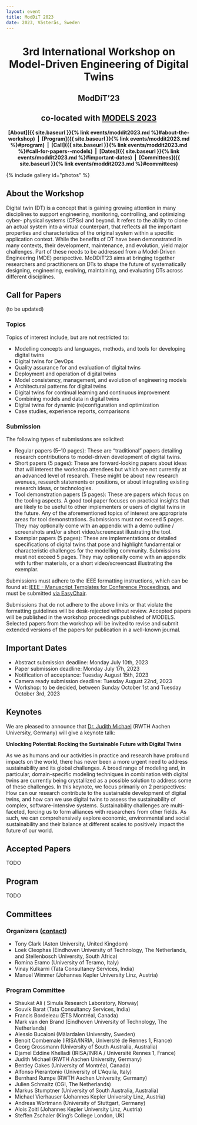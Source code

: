 ```yaml
---
layout: event
title: ModDiT 2023
date: 2023, Västerås, Sweden
---
```


<style type="text/css">
  ul li ul {
    margin-top: 0;
  }
</style>

<style>
 .grid {
  display: flex;
 }
.col-1-2 {
  flex: 1;
}
.cole-1-2:last-child {
  margin-left: 20px;
}
</style>

<div style="text-align: center;" markdown="1">


# 3rd International Workshop on Model-Driven Engineering of Digital Twins

## ModDiT’23
## co-located with [MODELS 2023](http://www.modelsconference.org/)

<strong>[About]({{ site.baseurl }}{% link events/moddit2023.md %}#about-the-workshop)  |  [Program]({{ site.baseurl }}{% link events/moddit2023.md %}#program)  |  [Call]({{ site.baseurl }}{% link events/moddit2023.md %}#call-for-papers--models)  |  [Dates]({{ site.baseurl }}{% link events/moddit2023.md %}#important-dates)  |  [Committees]({{ site.baseurl }}{% link events/moddit2023.md %}#committees)</strong>

<!-- <div style="color:red;" markdown="1">
## Public collaborative document for discussions and feedback during the workshop: [link](https://uncloud.univ-nantes.fr/index.php/apps/onlyoffice/s/CXSDaABiWTYdJHp)
</div> -->

</div>

{% include gallery id="photos" %}


## About the Workshop

Digital twin (DT) is a concept that is gaining growing attention in many disciplines to support engineering, monitoring, controlling, and optimizing cyber-
physical systems (CPSs) and beyond. It refers to the ability to clone an actual system into a virtual counterpart, that reflects all the important properties and characteristics of the original system within a specific application context. While the benefits of DT have been demonstrated in many contexts, their development, maintenance, and evolution, yield major challenges. Part of these needs to be addressed from a Model-Driven Engineering (MDE) perspective. MoDDiT’23 aims at bringing together researchers and practitioners on DTs to shape the future of systematically designing, engineering, evolving, maintaining, and evaluating DTs across different disciplines.

## Call for Papers

(to be updated)

### Topics

Topics of interest include, but are not restricted to:

-	Modelling concepts and languages, methods, and tools for developing digital twins
-	Digital twins for DevOps
-	Quality assurance for and evaluation of digital twins
-	Deployment and operation of digital twins
-	Model consistency, management, and evolution of engineering models
-	Architectural patterns for digital twins
-	Digital twins for continual learning and continuous improvement
-	Combining models and data in digital twins
-	Digital twins for dynamic (re)configuration and optimization
-	Case studies, experience reports, comparisons

### Submission

The following types of submissions are solicited:

-	Regular papers (5–10 pages): These are “traditional” papers detailing research contributions to model-driven development of digital twins.
-	Short papers (5 pages): These are forward-looking papers about ideas that will interest the workshop attendees but which are not currently at an advanced level of research. These might be about new research avenues, research statements or positions, or about integrating existing research ideas, or technologies.
-	Tool demonstration papers (5 pages): These are papers which focus on the tooling aspects. A good tool paper focuses on practical insights that are likely to be useful to other implementers or users of digital twins in the future. Any of the aforementioned topics of interest are appropriate areas for tool demonstrations. Submissions must not exceed 5 pages. They may optionally come with an appendix with a demo outline / screenshots and/or a short video/screencast illustrating the tool.
-	Exemplar papers (5 pages): These are implementations or detailed specifications of digital twins that pose and highlight fundamental or characteristic challenges for the modelling community. Submissions must not exceed 5 pages. They may optionally come with an appendix with further materials, or a short video/screencast illustrating the exemplar.

Submissions must adhere to the IEEE formatting instructions, which can be found at: [IEEE - Manuscript Templates for Conference Proceedings](https://www.ieee.org/conferences/publishing/templates.html), and must be submitted [via EasyChair](https://easychair.org/conferences/?conf=moddit23).

Submissions that do not adhere to the above limits or that violate the formatting guidelines will be desk-rejected without review. Accepted papers will be published in the workshop proceedings published of MODELS. Selected papers from the workshop will be invited to revise and submit extended versions of the papers for publication in a well-known journal.

## Important Dates

- Abstract submission deadline: Monday July 10th, 2023
- Paper submission deadline: Monday July 17h, 2023
- Notification of acceptance: Tuesday August 15th, 2023
- Camera ready submission deadline: Tuesday August 22nd, 2023
- Workshop: to be decided, between Sunday October 1st and Tuesday October 3rd, 2023

## Keynotes

We are pleased to announce that [Dr. Judith Michael](https://judithmichael.github.io) (RWTH Aachen University, Germany) will give a keynote talk:

**Unlocking Potential: Rocking the Sustainable Future with Digital Twins**

As we as humans and our activities in practice and research have profound impacts on the world, there has never been a more urgent need to address sustainability and its global challenges. A broad range of modeling and, in particular, domain-specific modeling techniques in combination with digital twins are currently being crystallized as a possible solution to address some of these challenges. In this keynote, we focus primarily on 2 perspectives: How can our research contribute to the sustainable development of digital twins, and how can we use digital twins to assess the sustainability of complex, software-intensive systems. Sustainability challenges are multi-faceted, forcing us to form alliances with researchers from other fields. As such, we can comprehensively explore economic, environmental and social sustainability and their balance at different scales to positively impact the future of our world.

## Accepted Papers

TODO

## Program

TODO

## Committees

### Organizers ([contact](mailto:moddit23@easychair.org))

* Tony Clark (Aston University, United Kingdom)
* Loek Cleophas (Eindhoven University of Technology, The Netherlands, and Stellenbosch University, South Africa)
* Romina Eramo (University of Teramo, Italy)
* Vinay Kulkarni (Tata Consultancy Services, India)
* Manuel Wimmer (Johannes Kepler University Linz, Austria)

### Program Committee

- Shaukat Ali ( Simula Research Laboratory, Norway)
- Souvik Barat (Tata Consultancy Services, India)
- Francis Bordeleau (ÉTS Montréal, Canada)
- Mark van den Brand (Eindhoven University of Technology, The Netherlands)
- Alessio Bucaioni (Mälardalen University, Sweden)
- Benoit Combemale (IRISA/INRIA, Université de Rennes 1, France)
- Georg Grossmann (University of South Australia, Australia)
- Djamel Eddine Khelladi (IRISA/INRIA / Université Rennes 1, France)
- Judith Michael (RWTH Aachen University, Germany)
- Bentley Oakes (University of Montréal, Canada) 
- Alfonso Pierantonio (University of L'Aquila, Italy)
- Bernhard Rumpe (RWTH Aachen University, Germany)
- Julien Schmaltz (CGI, The Netherlands)
- Markus Stumptner (University of South Australia, Australia)
- Michael Vierhauser (Johannes Kepler University Linz, Austria)
- Andreas Wortmann (University of Stuttgart, Germany)
- Alois Zoitl (Johannes Kepler University Linz, Austria)
- Steffen Zschaler (King’s College London, UK)


